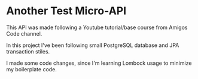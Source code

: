 # Another Test Micro-API
This API was made following a Youtube tutorial/base course from Amigos Code channel.

In this project I've been following small PostgreSQL database and JPA transaction stiles.

I made some code changes, since I'm learning Lombock usage to minimize my boilerplate code.